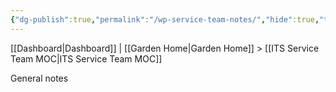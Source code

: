```yaml
---
{"dg-publish":true,"permalink":"/wp-service-team-notes/","hide":true,"tags":["work"],"noteIcon":"","created":"2024-08-19T18:30:21.644-07:00","updated":"2024-09-19T09:03:23.706-07:00"}
---
```


[[Dashboard\|Dashboard]] | [[Garden Home\|Garden Home]] > [[ITS Service Team MOC\|ITS Service Team MOC]]

General notes